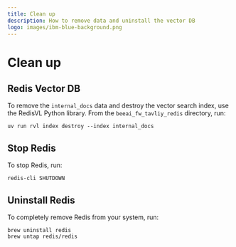 ```yaml
---
title: Clean up
description: How to remove data and uninstall the vector DB
logo: images/ibm-blue-background.png
---
```


# Clean up

## Redis Vector DB

To remove the `internal_docs` data and destroy the vector search index,
use the RedisVL Python library. From the `beeai_fw_tavliy_redis` directory,
run:

```shell
uv run rvl index destroy --index internal_docs 
```

## Stop Redis

To stop Redis, run:

```shell
redis-cli SHUTDOWN
```

## Uninstall Redis

To completely remove Redis from your system, run:

```shell
brew uninstall redis
brew untap redis/redis
```
